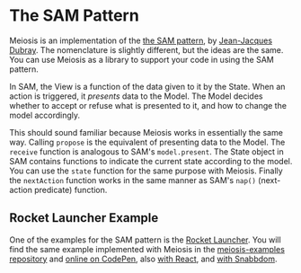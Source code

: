# The SAM Pattern

Meiosis is an implementation of the [the SAM pattern](http://sam.js.org), by [Jean-Jacques Dubray](http://www.ebpml.org/about). The nomenclature is slightly different, but the ideas are the same. You can use Meiosis as a library to support your code in using the SAM pattern.

In SAM, the View is a function of the data given to it by the State. When an action is triggered, it *presents* data to the Model. The Model decides whether to accept or refuse what is presented to it, and how to change the model accordingly.

This should sound familiar because Meiosis works in essentially the same way. Calling `propose` is the equivalent of presenting data to the Model. The `receive` function is analogous to SAM's `model.present`. The State object in SAM contains functions to indicate the current state according to the model. You can use the `state` function for the same purpose with Meiosis. Finally the `nextAction` function works in the same manner as SAM's `nap()` (next-action predicate) function.

## Rocket Launcher Example

One of the examples for the SAM pattern is the [Rocket Launcher](https://bitbucket.org/snippets/jdubray/9dgKp/sam-sample). You will find the same example implemented with Meiosis in the [meiosis-examples repository](https://github.com/foxdonut/meiosis-examples/tree/master/examples/rocket-launcher) and [online on CodePen](http://codepen.io/foxdonut/pen/pbJRrK?editors=1010), also [with React](http://codepen.io/foxdonut/pen/PzqOGG?editors=1010), and [with Snabbdom](http://codepen.io/foxdonut/pen/rLVRPR?editors=1010).
